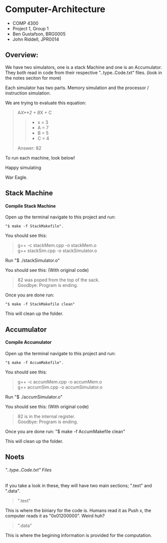 Computer-Architecture
=====================
- COMP 4300 
- Project 1, Group 1
- Ben Gustafson, BRG0005
- John Riddell, JPR0014

Overview:
-------------

We have two simulators, one is a stack Machine and one is an Accumulator.
They both read in code from their respective "..type..Code.txt" files. (look in the notes seciton for more) 

Each simulator has two parts. Memory simulation and the processor / instruction simulation.

We are trying to evaluate this equation: 

>A*X**2 + B*X + C
>> - x = 3
>> - A = 7
>> - B = 5
>> - C = 4
>
> Answer: 82

To run each machine, look below!

Happy simulating

War Eagle.



Stack Machine
-------------

#### Compile Stack Machine ####

Open up the terminal navigate to this project and run:
	
	"$ make -f StackMakefile".

You should see this:

>g++ -c stackMem.cpp -o stackMem.o <br/>
>g++ stackSim.cpp -o stackSimulator.o

Run 
	"$ ./stackSimulator.o"

You should see this: (With original code)

>82 was poped from the top of the sack. <br/>
>Goodbye: Program is ending.

Once you are done run:
	
	"$ make -f StackMakefile clean"

This will clean up the folder.


Accumulator
-------------

#### Compile Accumulator ####

Open up the terminal navigate to this project and run:
	
	"$ make -f AccumMakefile".

You should see this:

>g++ -c accumMem.cpp -o accumMem.o <br/>
>g++ accumSim.cpp -o accumSimulator.o

Run 
	"$ ./accumSimulator.o"

You should see this: (With original code)

>82 is in the internal register. <br/>
>Goodbye: Program is ending.

Once you are done run:
	"$ make -f AccumMakefile clean"

This will clean up the folder.

Noets
-------------

###### "..type..Code.txt" Files #####

If you take a look in these, they will have two main sections; ".text" and ".data".

>".text"

This is where the biniary for the code is. Humans read it as Push x, the computer reads it as "0x01200000". Weird huh?

>".data"

This is where the begining information is provided for the computation.
